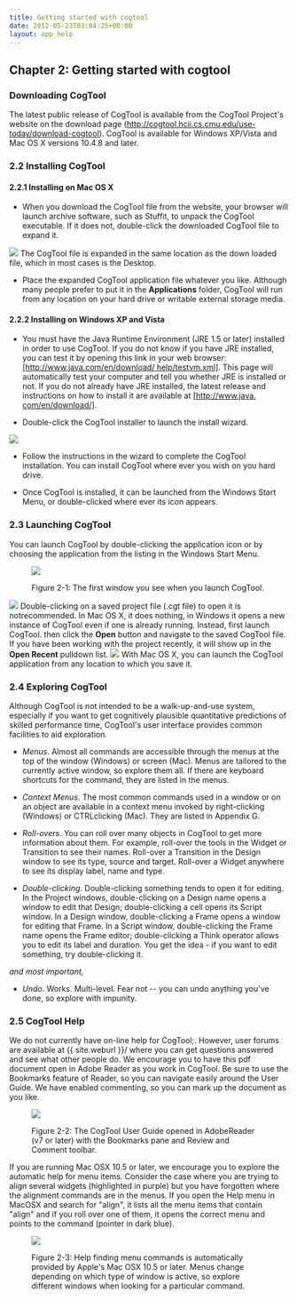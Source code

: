 ```yaml
---
title: Getting started with cogtool
date: 2012-05-23T03:04:25+00:00
layout: app_help
---
```

## Chapter 2: Getting started with cogtool

### Downloading CogTool

The latest public release of CogTool is available from the CogTool
Project's website on the download page
(http://cogtool.hcii.cs.cmu.edu/use-today/download-cogtool).
CogTool is available for Windows XP/Vista and Mac OS X versions 10.4.8
and later.

### 2.2 Installing CogTool

#### 2.2.1 Installing on Mac OS X

-   When you download the CogTool file from the website, your browser
    will launch archive software, such as Stuffit, to unpack the CogTool
    executable. If it does not, double-click the downloaded CogTool file
    to expand it.

![](/assets/user-guide/media/image17.jpg)
The CogTool file is expanded in the
same location as the down loaded file, which in most cases is the
Desktop.

-   Place the expanded CogTool application file whatever you like.
    Although many people prefer to put it in the **Applications**
    folder, CogTool will run from any location on your hard drive or
    writable external storage media.

#### 2.2.2 Installing on Windows XP and Vista

-   You must have the Java Runtime Environment (JRE 1.5 or later)
    installed in order to use CogTool. If you do not know if you have
    JRE installed, you can test it by opening this link in your web
    browser: [[http://www.java.com/en/download/
    help/testvm.xml]](http://www.java.com/en/download/help/testvm.xml).
    This page will automatically test your computer and tell you whether
    JRE is installed or not. If you do not already have JRE installed,
    the latest release and instructions on how to install it are
    available at [[http://www.java.
    com/en/download/]](http://java.com/en/download/).

-   Double-click the CogTool installer to launch the install wizard.

![](/assets/user-guide/media/image22.jpg)

-   Follow the instructions in the wizard to complete the CogTool
    installation. You can install CogTool where ever you wish on you
    hard drive.

-   Once CogTool is installed, it can be launched from the Windows Start
    Menu, or double-clicked where ever its icon appears.

### 2.3 Launching CogTool

You can launch CogTool by double-clicking the application icon or by
choosing the application from the listing in the Windows Start Menu.
<figure markdown="1">

![](/assets/user-guide/media/image23.png)
<figcaption>
Figure 2-1: The first window you see when you launch CogTool.
</figcaption>
</figure>

![](/assets/user-guide/media/image24.png)
Double-clicking on a saved project file (.cgt file) to open it is notrecommended. In Mac OS X, it does nothing, in Windows it
opens a new instance of CogTool even if one is already running.
Instead, first launch CogTool. then click the **Open** button and
navigate to the saved CogTool file. If you have been working with the
project recently, it will show up in the **Open Recent** pulldown
list.
![](/assets/user-guide/media/image25.png)
With Mac OS X, you can launch the CogTool application from any location to which you save it.

### 2.4 Exploring CogTool

Although CogTool is not intended to be a walk-up-and-use system,
especially if you want to get cognitively plausible quantitative
predictions of skilled performance time, CogTool's user interface
provides common facilities to aid exploration.

-   *Menus*. Almost all commands are accessible through the menus at the
    top of the window (Windows) or screen (Mac). Menus are tailored to
    the currently active window, so explore them all. If there are
    keyboard shortcuts for the command, they are listed in the menus.

-   *Context Menus*. The most common commands used in a window or on an
    object are available in a context menu invoked by right-clicking
    (Windows) or CTRLclicking (Mac). They are listed in Appendix G.

-   *Roll-overs*. You can roll over many objects in CogTool to get more
    information about them. For example, roll-over the tools in the
    Widget or Transition to see their names. Roll-over a Transition in
    the Design window to see its type, source and target. Roll-over a
    Widget anywhere to see its display label, name and type.

-   *Double-clicking*. Double-clicking something tends to open it for
    editing. In the Project windows, double-clicking on a Design name
    opens a window to edit that Design; double-clicking a cell opens its
    Script window. In a Design window, double-clicking a Frame opens a
    window for editing that Frame. In a Script window, double-clicking
    the Frame name opens the Frame editor; double-clicking a Think
    operator allows you to edit its label and duration. You get the
    idea - if you want to edit something, try double-clicking it.

*and most important,*

-   *Undo*. Works. Multi-level. Fear not \-- you can undo anything
    you've done, so explore with impunity.

### 2.5 CogTool Help

We do not currently have on-line help for CogTool;. However, user
forums are available at {{ site.weburl }}/ where you can get
questions answered and see what other people do.
We encourage you to have this pdf document open in Adobe Reader as you
work in CogTool. Be sure to use the Bookmarks feature of Reader, so
you can navigate easily around the User Guide. We have enabled
commenting, so you can mark up the document as you like.

<figure markdown="1">

![](/assets/user-guide/media/image26.jpg)
<figcaption>
Figure 2-2: The CogTool User Guide opened in AdobeReader (v7 or later)
with the Bookmarks pane and Review and Comment toolbar.
</figcaption>
</figure>
If you are running Mac OSX 10.5 or later, we encourage you to explore
the automatic help for menu items. Consider the case where you are
trying to align several widgets (highlighted in purple) but you have
forgotten where the alignment commands are in the menus. If you open
the Help menu in MacOSX and search for "align", it lists all the menu
items that contain "align" and if you roll over one of them, it opens
the correct menu and points to the command (pointer in dark blue).

<figure markdown="1">

![](/assets/user-guide/media/image27.png)
<figcaption>
Figure 2-3: Help finding menu commands is automatically provided by
Apple's Mac OSX 10.5 or later. Menus change depending on which type of window is
active, so explore different windows when looking for a particular
command.
</figcaption>
</figure>
